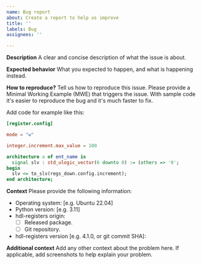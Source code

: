 ```yaml
---
name: Bug report
about: Create a report to help us improve
title: ''
labels: Bug
assignees: ''

---
```


**Description**
A clear and concise description of what the issue is about.

**Expected behavior**
What you expected to happen, and what is happening instead.

**How to reproduce?**
Tell us how to reproduce this issue. Please provide a Minimal Working Example (MWE) that triggers the issue. With sample code it's easier to reproduce the bug and it's much faster to fix. 

Add code for example like this:

```toml
[register.config]

mode = "w"

integer.increment.max_value = 100
```

```vhd
architecture a of ent_name is
  signal slv : std_ulogic_vector(6 downto 0) := (others => '0';
begin
  slv <= to_slv(regs_down.config.increment);
end architecture;
```


**Context**
Please provide the following information:

- Operating system: [e.g. Ubuntu 22.04]
- Python version: [e.g. 3.11]
- hdl-registers origin:
  - [ ] Released package.
  - [ ] Git repository.
- hdl-registers version [e.g. 4.1.0, or git commit SHA]:

**Additional context**
Add any other context about the problem here. If applicable, add screenshots to help explain your problem.
